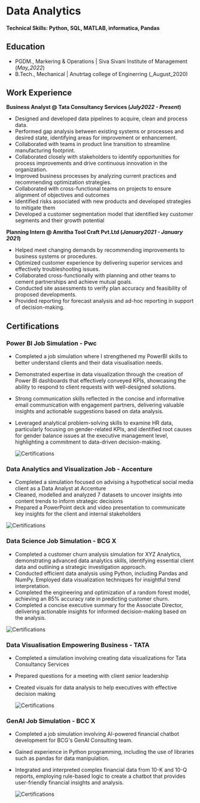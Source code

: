 # Data Analytics

#### Technical Skills: Python, SQL, MATLAB, informatica, Pandas

## Education						       		
- PGDM., Markering & Operations	| Siva Sivani Institute of Management (_May_2022_)			        		
- B.Tech., Mechanical | Anutrtag college of Enginerring (_August_2020)

## Work Experience
**Business Analyst @ Tata Consultancy Services (_July2022 - Present_)**
-	Designed and developed data pipelines to acquire, clean and process data.
-	Performed gap analysis between existing systems or processes and desired state, identifying areas for improvement or enhancement.
-	Collaborated with teams in product line transition to streamline manufacturing footprint.
-	Collaborated closely with stakeholders to identify opportunities for process improvements and drive continuous innovation in the organization.
-	Improved business processes by analyzing current practices and recommending optimization strategies.
-	Collaborated with cross-functional teams on projects to ensure alignment of objectives and outcomes
-	Identified risks associated with new products and developed strategies to mitigate them
-	Developed a customer segmentation model that identified key customer segments and their growth potential 


**Planning Intern @ Amritha Tool Craft Pvt.Ltd (_January2021 - January 2021_)**
- Helped meet changing demands by recommending improvements to business systems or procedures.
- Optimized customer experience by delivering superior services and effectively troubleshooting issues.
- Collaborated cross-functionally with planning and other teams to cement partnerships and achieve mutual goals.
- Conducted site assessments to verify plan accuracy and feasibility of proposed developments.
- Provided reporting for forecast analysis and ad-hoc reporting in support of decision-making.

## Certifications 
### Power BI Job Simulation - Pwc

- Completed a job simulation where I strengthened my PowerBI skills to better
   understand clients and their data visualisation needs.
- Demonstrated expertise in data visualization through the creation of Power BI
   dashboards that effectively conveyed KPIs, showcasing the ability to respond
   to client requests with well-designed solutions.
- Strong communication skills reflected in the concise and informative email
   communication with engagement partners, delivering valuable insights and
   actionable suggestions based on data analysis.
- Leveraged analytical problem-solving skills to examine HR data, particularly
   focusing on gender-related KPIs, and identified root causes for gender
   balance issues at the executive management level, highlighting a commitment
   to data-driven decision-making.

  ![Certifications](https://github.com/Darvemula-Ganesh/Data-Analytics/blob/884ff1aa5f7e3ace17e74f0fe5acd513edc92c40/Certifications/Power%20BI%20Job%20Simulation%20-%20Pwc.png)
  
 ### Data Analytics and Visualization Job - Accenture

 - Completed a simulation focused on advising a hypothetical social media client
   as a Data Analyst at Accenture
 - Cleaned, modelled and analyzed 7 datasets to uncover insights into content
   trends to inform strategic decisions
 - Prepared a PowerPoint deck and video presentation to communicate key insights
   for the client and internal stakeholders

![Certifications](https://github.com/Darvemula-Ganesh/Data-Analytics/blob/884ff1aa5f7e3ace17e74f0fe5acd513edc92c40/Certifications/Data%20Analytics%20and%20Visualization%20Job%20-%20Accenture.png)
 
 ### Data Science Job Simulation - BCG X

 - Completed a customer churn analysis simulation for XYZ Analytics,
   demonstrating advanced data analytics skills, identifying essential client
   data and outlining a strategic investigation approach.
 - Conducted efficient data analysis using Python, including Pandas and NumPy.
   Employed data visualization techniques for insightful trend interpretation.
 - Completed the engineering and optimization of a random forest model,
   achieving an 85% accuracy rate in predicting customer churn.
 - Completed a concise executive summary for the Associate Director, delivering
   actionable insights for informed decision-making based on the analysis.

![Certifications](https://github.com/Darvemula-Ganesh/Data-Analytics/blob/884ff1aa5f7e3ace17e74f0fe5acd513edc92c40/Certifications/Data%20Science%20Job%20Simulation%20-%20BCG%20X.png)
 
 ### Data Visualisation Empowering Business - TATA

- Completed a simulation involving creating data visualizations for Tata
   Consultancy Services
- Prepared questions for a meeting with client senior leadership
- Created visuals for data analysis to help executives with effective decision
   making

  ![Certifications](https://github.com/Darvemula-Ganesh/Data-Analytics/blob/884ff1aa5f7e3ace17e74f0fe5acd513edc92c40/Certifications/Data%20Visualisation%20Empowering%20Business%20-%20TATA.png)
   
 ### GenAI Job Simulation - BCC X
 
 - Completed a job simulation involving AI-powered financial chatbot development
   for BCG's GenAI Consulting team.
- Gained experience in Python programming, including the use of libraries such
   as pandas for data manipulation.
- Integrated and interpreted complex financial data from 10-K and 10-Q reports,
   employing rule-based logic to create a chatbot that provides user-friendly
   financial insights and analysis.

  ![Certifications](https://github.com/Darvemula-Ganesh/Data-Analytics/blob/884ff1aa5f7e3ace17e74f0fe5acd513edc92c40/Certifications/GenAI%20Job%20Simulation%20-%20BCC%20X.png)


